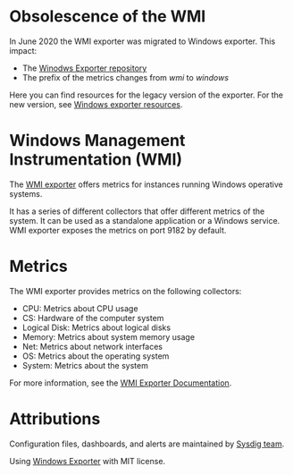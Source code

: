 # Obsolescence of the WMI
In June 2020 the WMI exporter was migrated to Windows exporter. This impact:
* The [Winodws Exporter repository](https://github.com/prometheus-community/windows_exporter)
* The prefix of the metrics changes from _wmi_ to _windows_

Here you can find resources for the legacy version of the exporter.
For the new version, see [Windows exporter resources](https://promcat.io/apps/windows).

# Windows Management Instrumentation (WMI)
The [WMI exporter](https://github.com/martinlindhe/wmi_exporter) offers metrics for instances running Windows operative systems.

It has a series of different collectors that offer different metrics of the system.
It can be used as a standalone application or a Windows service. WMI exporter exposes the metrics on port 9182 by default.

# Metrics
The WMI exporter provides metrics on the following collectors:
* CPU: Metrics about CPU usage
* CS: Hardware of the computer system
* Logical Disk: Metrics about logical disks
* Memory: Metrics about system memory usage
* Net: Metrics about network interfaces
* OS: Metrics about the operating system
* System: Metrics about the system

For more information, see the [WMI Exporter Documentation](https://github.com/martinlindhe/wmi_exporter/blob/master/docs/README.md).

# Attributions
Configuration files, dashboards, and alerts are maintained by [Sysdig team](https://sysdig.com/).

Using [Windows Exporter](https://github.com/prometheus-community/windows_exporter) with MIT license.